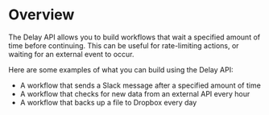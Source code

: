 # Overview

The Delay API allows you to build workflows that wait a specified amount of time before continuing. This can be useful for rate-limiting actions, or waiting for an external event to occur.

Here are some examples of what you can build using the Delay API:

- A workflow that sends a Slack message after a specified amount of time
- A workflow that checks for new data from an external API every hour
- A workflow that backs up a file to Dropbox every day
